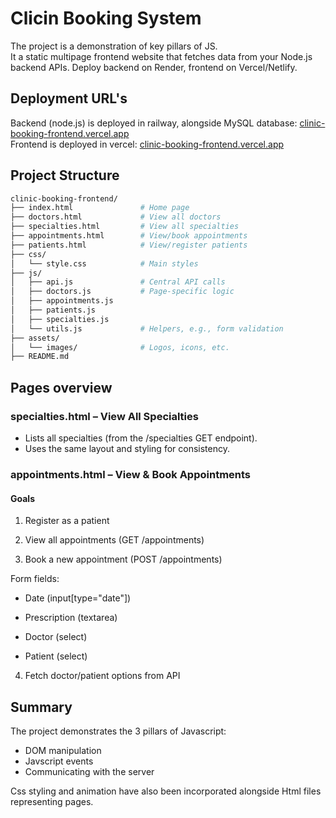# Clicin Booking System 
The project is a demonstration of key pillars of JS.  
It a static multipage frontend website that fetches data from your Node.js backend APIs. 
Deploy backend on Render, frontend on Vercel/Netlify.

## Deployment URL's
Backend (node.js) is deployed in railway, alongside MySQL database: [clinic-booking-frontend.vercel.app](https://database-wk-8-complete-database-management-syste-production.up.railway.app)  
Frontend is deployed in vercel: [clinic-booking-frontend.vercel.app](https://wk-8-clinic-booking-frontend.vercel.app/)

## Project Structure
``` bash
clinic-booking-frontend/
├── index.html               # Home page
├── doctors.html             # View all doctors
├── specialties.html         # View all specialties
├── appointments.html        # View/book appointments
├── patients.html            # View/register patients
├── css/
│   └── style.css            # Main styles
├── js/
│   ├── api.js               # Central API calls
│   ├── doctors.js           # Page-specific logic
│   ├── appointments.js
│   ├── patients.js
│   ├── specialties.js
│   └── utils.js             # Helpers, e.g., form validation
├── assets/
│   └── images/              # Logos, icons, etc.
├── README.md
```
## Pages overview
### specialties.html – View All Specialties

- Lists all specialties (from the /specialties GET endpoint).
- Uses the same layout and styling for consistency.

### appointments.html – View & Book Appointments

#### Goals

1. Register as a patient

2. View all appointments (GET /appointments)

3. Book a new appointment (POST /appointments)

Form fields:

- Date (input[type="date"])

- Prescription (textarea)

- Doctor (select)

- Patient (select)

4. Fetch doctor/patient options from API

## Summary
The project demonstrates the 3 pillars of Javascript:
- DOM manipulation
- Javscript events
- Communicating with the server

Css styling and animation have also been incorporated alongside Html files representing pages.